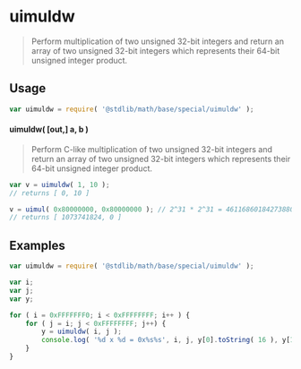 <!--

@license Apache-2.0

Copyright (c) 2018 The Stdlib Authors.

Licensed under the Apache License, Version 2.0 (the "License");
you may not use this file except in compliance with the License.
You may obtain a copy of the License at

   http://www.apache.org/licenses/LICENSE-2.0

Unless required by applicable law or agreed to in writing, software
distributed under the License is distributed on an "AS IS" BASIS,
WITHOUT WARRANTIES OR CONDITIONS OF ANY KIND, either express or implied.
See the License for the specific language governing permissions and
limitations under the License.

-->

# uimuldw

> Perform multiplication of two unsigned 32-bit integers and return an array of two unsigned 32-bit integers which represents their 64-bit unsigned integer product.

<section class="intro">

</section>

<!-- /.intro -->

<section class="usage">

## Usage

```javascript
var uimuldw = require( '@stdlib/math/base/special/uimuldw' );
```

<!-- eslint-disable no-shortcut-reference-link -->

#### uimuldw( \[out,\] a, b )

> Perform C-like multiplication of two unsigned 32-bit integers and return an array of two unsigned 32-bit integers which represents their 64-bit unsigned integer product.

```javascript
var v = uimuldw( 1, 10 );
// returns [ 0, 10 ]

v = uimul( 0x80000000, 0x80000000 ); // 2^31 * 2^31 = 4611686018427388000 => 32-bit integer overflow
// returns [ 1073741824, 0 ]
```

</section>

<!-- /.usage -->

<!-- Package usage notes. Make sure to keep an empty line after the `section` element and another before the `/section` close. -->


<section class="examples">

## Examples

<!-- eslint no-undef: "error" -->

```javascript
var uimuldw = require( '@stdlib/math/base/special/uimuldw' );

var i;
var j;
var y;

for ( i = 0xFFFFFFF0; i < 0xFFFFFFFF; i++ ) {
    for ( j = i; j < 0xFFFFFFFF; j++) {
        y = uimuldw( i, j );
        console.log( '%d x %d = 0x%s%s', i, j, y[0].toString( 16 ), y[1].toString( 16 ) );
    }
}
```

</section>

<!-- /.examples -->

<section class="links">

</section>

<!-- /.links -->
